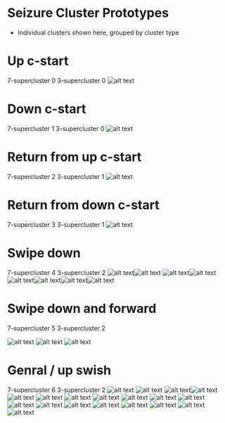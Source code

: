 # Seizure Cluster Prototypes
- Individual clusters shown here, grouped by cluster type


# Up c-start 
7-supercluster 0
3-supercluster 0
![alt text](cluster_2_bar_velocity_diff.png)

# Down c-start
7-supercluster 1
3-supercluster 0
![alt text](cluster_13_bar_velocity_diff.png)

# Return from up c-start
7-supercluster 2
3-supercluster 1
![alt text](cluster_10_bar_velocity_diff-1.png)

# Return from down c-start
7-supercluster 3
3-supercluster 1
![alt text](cluster_27_bar_velocity_diff-1.png)

# Swipe down
7-supercluster 4
3-supercluster 2
![alt text](cluster_0_bar_velocity_diff-2.png)![alt text](cluster_6_bar_velocity_diff.png) ![alt text](cluster_7_bar_velocity_diff-1.png)![alt text](cluster_11_bar_velocity_diff-1.png)![alt text](cluster_20_bar_velocity_diff-1.png)![alt text](cluster_26_bar_velocity_diff-1.png)![alt text](cluster_30_bar_velocity_diff-1.png)![alt text](cluster_32_bar_velocity_diff-1.png)

# Swipe down and forward
7-supercluster 5
3-supercluster 2

![alt text](cluster_5_bar_velocity_diff-1.png)
![alt text](cluster_17_bar_velocity_diff-1.png)
![alt text](cluster_33_bar_velocity_diff-1.png)

# Genral / up swish
7-supercluster 6
 3-supercluster 2
 ![alt text](cluster_1_bar_velocity_diff.png) ![alt text](cluster_3_bar_velocity_diff.png) ![alt text](cluster_4_bar_velocity_diff.png)![alt text](cluster_8_bar_velocity_diff.png) ![alt text](cluster_9_bar_velocity_diff.png) ![alt text](cluster_12_bar_velocity_diff.png) ![alt text](cluster_14_bar_velocity_diff.png) ![alt text](cluster_15_bar_velocity_diff.png) ![alt text](cluster_16_bar_velocity_diff.png) ![alt text](cluster_18_bar_velocity_diff.png) ![alt text](cluster_19_bar_velocity_diff.png) ![alt text](cluster_21_bar_velocity_diff.png) ![alt text](cluster_22_bar_velocity_diff.png) ![alt text](cluster_23_bar_velocity_diff.png) ![alt text](cluster_24_bar_velocity_diff.png) ![alt text](cluster_25_bar_velocity_diff.png) ![alt text](cluster_28_bar_velocity_diff.png) ![alt text](cluster_29_bar_velocity_diff.png) ![alt text](cluster_31_bar_velocity_diff.png) 
